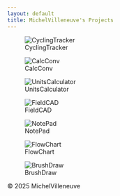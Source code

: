 ```yaml
---
layout: default
title: MichelVilleneuve's Projects
---
```


<link rel="stylesheet" href="/assets/css/style.css">

<div class="gallery-container">
  <figure class="gallery-item">
    <div class="img-container" onclick="openLightbox('cycling')">
      <img src="Images/CyclingTracker.png" alt="CyclingTracker">
    </div>
    <figcaption>CyclingTracker</figcaption>
  </figure>

  <figure class="gallery-item">
    <div class="img-container" onclick="openLightbox('calcconv')">
      <img src="Images/CalcConv.jpg" alt="CalcConv">
    </div>
    <figcaption>CalcConv</figcaption>
  </figure>

  <figure class="gallery-item">
    <div class="img-container" onclick="openLightbox('unitscalc')">
      <img src="Images/UnitsCalculator.jpg" alt="UnitsCalculator">
    </div>
    <figcaption>UnitsCalculator</figcaption>
  </figure>

  <figure class="gallery-item">
    <div class="img-container" onclick="openLightbox('fieldcad')">
      <img src="Images/FieldCAD.jpg" alt="FieldCAD">
    </div>
    <figcaption>FieldCAD</figcaption>
  </figure>

  <figure class="gallery-item">
    <div class="img-container" onclick="openLightbox('notepad')">
      <img src="Images/NotePad.jpg" alt="NotePad">
    </div>
    <figcaption>NotePad</figcaption>
  </figure>

  <figure class="gallery-item">
    <div class="img-container" onclick="openLightbox('flowchart')">
      <img src="Images/FlowChart.jpg" alt="FlowChart">
    </div>
    <figcaption>FlowChart</figcaption>
  </figure>

  <figure class="gallery-item">
    <div class="img-container" onclick="openLightbox('brushdraw')">
      <img src="Images/BrushDraw.png" alt="BrushDraw">
    </div>
    <figcaption>BrushDraw</figcaption>
  </figure>
</div>

<!-- Lightbox overlay -->
<div id="lightbox" class="lightbox">
  <span class="close" onclick="closeLightbox()">&times;</span>
  <div class="lightbox-content">
    <img id="lightbox-img" src="">
    <button class="prev" onclick="changeSlide(-1)">&#10094;</button>
    <button class="next" onclick="changeSlide(1)">&#10095;</button>
    <div id="features-box" class="features-box"></div>
  </div>
</div>

<footer>
  <p>&copy; 2025 MichelVilleneuve</p>
</footer>

<style>
/* ===== Lightbox Styles ===== */
.lightbox {
  display: none;
  position: fixed;
  z-index: 9999;
  left: 0; top: 0;
  width: 100%; height: 100%;
  background: rgba(0,0,0,0.9);
}

.lightbox-content {
  position: relative;
  margin: auto;
  top: 50%;
  transform: translateY(-50%);
  max-width: 90%;
  text-align: center;
}

.lightbox img {
  max-width: 100%;
  max-height: 80vh;
  border-radius: 8px;
}

.close {
  position: absolute;
  top: 20px; right: 40px;
  color: #fff;
  font-size: 40px;
  cursor: pointer;
}

.prev, .next {
  cursor: pointer;
  position: absolute;
  top: 50%;
  padding: 16px;
  color: white;
  font-weight: bold;
  font-size: 30px;
  background: rgba(0,0,0,0.5);
  border: none;
  border-radius: 6px;
  transform: translateY(-50%);
}

.prev { left: 0; }
.next { right: 0; }

.features-box {
  margin-top: 15px;
  color: #fff;
  background: rgba(0,0,0,0.7);
  padding: 12px;
  border-radius: 8px;
  text-align: left;
  display: inline-block;
}
</style>

<script>
const appData = {
  cycling: {
    images: [
      "Images/CyclingTracker.png",
      "Images/CyclingTracker1.png",
      "Images/CyclingTracker2.png",
      "Images/CyclingTracker3.png",
      "Images/CyclingTracker3.png"
    ],
    features: `
      <h3>Features:</h3>
      <ul>
        <li>Distance, Speed, Elevation</li>
        <li>Calories Burned</li>
        <li>Road Slope Calculation</li>
      </ul>
    `
  },
  calcconv: {
    images: ["Images/CalcConv.jpg"],
    features: `<p>Coming soon...</p>`
  },
  unitscalc: {
    images: ["Images/UnitsCalculator.jpg"],
    features: `<p>Coming soon...</p>`
  },
  fieldcad: {
    images: ["Images/FieldCAD.jpg"],
    features: `<p>Coming soon...</p>`
  },
  notepad: {
    images: ["Images/NotePad.jpg"],
    features: `<p>Coming soon...</p>`
  },
  flowchart: {
    images: ["Images/FlowChart.jpg"],
    features: `<p>Coming soon...</p>`
  },
  brushdraw: {
    images: ["Images/BrushDraw.png"],
    features: `<p>Coming soon...</p>`
  }
};

let currentApp = null;
let currentIndex = 0;

function openLightbox(app) {
  currentApp = app;
  currentIndex = 0;
  document.getElementById("lightbox").style.display = "block";
  showSlide(currentIndex);
}

function closeLightbox() {
  document.getElementById("lightbox").style.display = "none";
}

function changeSlide(n) {
  if (!currentApp) return;
  currentIndex = (currentIndex + n + appData[currentApp].images.length) % appData[currentApp].images.length;
  showSlide(currentIndex);
}

function showSlide(index) {
  const img = document.getElementById("lightbox-img");
  const featuresBox = document.getElementById("features-box");
  img.src = appData[currentApp].images[index];
  featuresBox.innerHTML = appData[currentApp].features;
}
</script>
